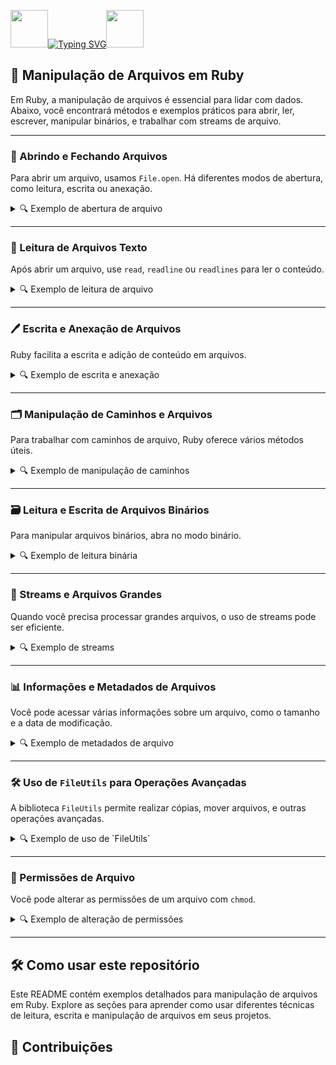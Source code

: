 <img align="margin-right: 100px;" src="https://static.wikia.nocookie.net/tibia/images/a/a9/Giant_Ruby.gif/revision/latest?cb=20181107134532&path-prefix=en&format=original" width="60" height="60">[![Typing SVG](https://readme-typing-svg.herokuapp.com?font=Oswald&weight=500&size=30&pause=1000&color=C00F0F&center=true&vCenter=true&width=435&lines=Manipulação+de+Arquivos+em+Ruby)](https://git.io/typing-svg)<img align="margin-left: 100px;" src="https://static.wikia.nocookie.net/tibia/images/a/a9/Giant_Ruby.gif/revision/latest?cb=20181107134532&path-prefix=en&format=original" width="60" height="60">

<h2>📂 Manipulação de Arquivos em Ruby</h2>

Em Ruby, a manipulação de arquivos é essencial para lidar com dados. Abaixo, você encontrará métodos e exemplos práticos para abrir, ler, escrever, manipular binários, e trabalhar com streams de arquivo.

---

### 📝 Abrindo e Fechando Arquivos

Para abrir um arquivo, usamos `File.open`. Há diferentes modos de abertura, como leitura, escrita ou anexação.

<details>
<summary>🔍 Exemplo de abertura de arquivo</summary>

```ruby
# Abrir um arquivo para leitura
file = File.open('example.txt', 'r')
puts file.read
file.close

# Abrir usando blocos (fechar automático)
File.open('example.txt', 'r') do |file|
  puts file.read
end
```

</details>

---

### 📖 Leitura de Arquivos Texto

Após abrir um arquivo, use `read`, `readline` ou `readlines` para ler o conteúdo.

<details>
<summary>🔍 Exemplo de leitura de arquivo</summary>

```ruby
# Lê o arquivo inteiro
File.open('example.txt', 'r') do |file|
  puts file.read
end

# Lê linha por linha
File.foreach('example.txt') do |line|
  puts line
end

# Lê várias linhas
File.open('example.txt', 'r') do |file|
  puts file.readlines
end
```

</details>

---

### 🖊️ Escrita e Anexação de Arquivos

Ruby facilita a escrita e adição de conteúdo em arquivos.

<details>
<summary>🔍 Exemplo de escrita e anexação</summary>

```ruby
# Sobrescreve o arquivo
File.open('example.txt', 'w') do |file|
  file.puts "Novo conteúdo"
end

# Adiciona ao final do arquivo
File.open('example.txt', 'a') do |file|
  file.puts "Conteúdo adicionado"
end
```

</details>

---

### 🗂️ Manipulação de Caminhos e Arquivos

Para trabalhar com caminhos de arquivo, Ruby oferece vários métodos úteis.

<details>
<summary>🔍 Exemplo de manipulação de caminhos</summary>

```ruby
# Verificar se o arquivo existe
if File.exist?('example.txt')
  puts "O arquivo existe"
end

# Renomear o arquivo
File.rename('old_name.txt', 'new_name.txt')

# Deletar o arquivo
File.delete('example.txt') if File.exist?('example.txt')
```

</details>

---

### 🗃️ Leitura e Escrita de Arquivos Binários

Para manipular arquivos binários, abra no modo binário.

<details>
<summary>🔍 Exemplo de leitura binária</summary>

```ruby
# Abrir arquivo binário
File.open('example.bin', 'rb') do |file|
  content = file.read
  puts content.unpack('H*')
end
```

</details>

---

### 🔧 Streams e Arquivos Grandes

Quando você precisa processar grandes arquivos, o uso de streams pode ser eficiente.

<details>
<summary>🔍 Exemplo de streams</summary>

```ruby
# Processar um arquivo grande linha por linha
File.foreach('large_file.txt') do |line|
  puts line
end
```

</details>

---

### 📊 Informações e Metadados de Arquivos

Você pode acessar várias informações sobre um arquivo, como o tamanho e a data de modificação.

<details>
<summary>🔍 Exemplo de metadados de arquivo</summary>

```ruby
# Tamanho do arquivo
puts File.size('example.txt')

# Última modificação
puts File.mtime('example.txt')
```

</details>

---

### 🛠️ Uso de `FileUtils` para Operações Avançadas

A biblioteca `FileUtils` permite realizar cópias, mover arquivos, e outras operações avançadas.

<details>
<summary>🔍 Exemplo de uso de `FileUtils`</summary>

```ruby
require 'fileutils'

# Copiar um arquivo
FileUtils.cp('source.txt', 'destination.txt')

# Mover um arquivo
FileUtils.mv('file.txt', 'new_directory/file.txt')
```

</details>

---

### 🔐 Permissões de Arquivo

Você pode alterar as permissões de um arquivo com `chmod`.

<details>
<summary>🔍 Exemplo de alteração de permissões</summary>

```ruby
# Alterar as permissões de leitura/escrita
File.chmod(0644, 'example.txt')
```

</details>

---

## 🛠️ Como usar este repositório

Este README contém exemplos detalhados para manipulação de arquivos em Ruby. Explore as seções para aprender como usar diferentes técnicas de leitura, escrita e manipulação de arquivos em seus projetos.

## 🤝 Contribuições

